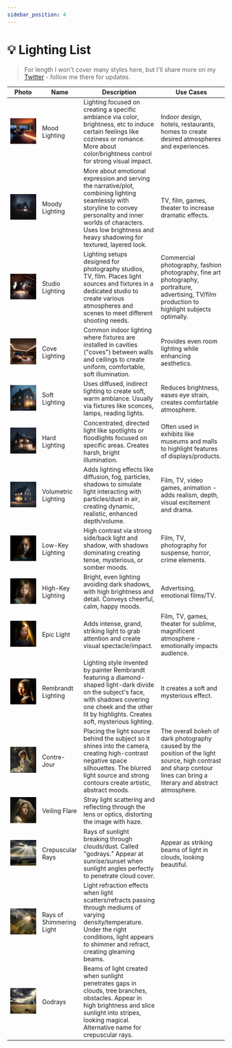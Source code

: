 ```yaml
---
sidebar_position: 4
---
```


# 💡 Lighting List

> For length I won't cover many styles here, but I'll share more on my [Twitter](https://twitter.com/hellojimmywong) - follow me there for updates.

| <div style={{width:180}}>**Photo**</div>              | **Name**                 | **Description**                                                                                                                                                                                                                        | **Use Cases**                                                                                                                                                         |
| ----------------------------------------------------- | ------------------------ | -------------------------------------------------------------------------------------------------------------------------------------------------------------------------------------------------------------------------------------- | --------------------------------------------------------------------------------------------------------------------------------------------------------------------- |
| ![MJ076](../mj-tutorial-text-prompt/assets/MJ076.png) | Mood Lighting            | Lighting focused on creating a specific ambiance via color, brightness, etc to induce certain feelings like coziness or romance. More about color/brightness control for strong visual impact.                                         | Indoor design, hotels, restaurants, homes to create desired atmospheres and experiences.                                                                              |
| ![MJ077](../mj-tutorial-text-prompt/assets/MJ077.png) | Moody Lighting           | More about emotional expression and serving the narrative/plot, combining lighting seamlessly with storyline to convey personality and inner worlds of characters. Uses low brightness and heavy shadowing for textured, layered look. | TV, film, games, theater to increase dramatic effects.                                                                                                                |
| ![MJ078](../mj-tutorial-text-prompt/assets/MJ078.png) | Studio Lighting          | Lighting setups designed for photography studios, TV, film. Places light sources and fixtures in a dedicated studio to create various atmospheres and scenes to meet different shooting needs.                                         | Commercial photography, fashion photography, fine art photography, portraiture, advertising, TV/film production to highlight subjects optimally.                      |
| ![MJ079](../mj-tutorial-text-prompt/assets/MJ079.png) | Cove Lighting            | Common indoor lighting where fixtures are installed in cavities ("coves") between walls and ceilings to create uniform, comfortable, soft illumination.                                                                                | Provides even room lighting while enhancing aesthetics.                                                                                                               |
| ![MJ080](../mj-tutorial-text-prompt/assets/MJ080.png) | Soft Lighting            | Uses diffused, indirect lighting to create soft, warm ambiance. Usually via fixtures like sconces, lamps, reading lights.                                                                                                              | Reduces brightness, eases eye strain, creates comfortable atmosphere.                                                                                                 |
| ![MJ081](../mj-tutorial-text-prompt/assets/MJ081.png) | Hard Lighting            | Concentrated, directed light like spotlights or floodlights focused on specific areas. Creates harsh, bright illumination.                                                                                                             | Often used in exhibits like museums and malls to highlight features of displays/products.                                                                             |
| ![MJ082](../mj-tutorial-text-prompt/assets/MJ082.png) | Volumetric Lighting      | Adds lighting effects like diffusion, fog, particles, shadows to simulate light interacting with particles/dust in air, creating dynamic, realistic, enhanced depth/volume.                                                            | Film, TV, video games, animation - adds realism, depth, visual excitement and drama.                                                                                  |
| ![MJ083](../mj-tutorial-text-prompt/assets/MJ083.png) | Low-Key Lighting         | High contrast via strong side/back light and shadow, with shadows dominating creating tense, mysterious, or somber moods.                                                                                                              | Film, TV, photography for suspense, horror, crime elements.                                                                                                           |
| ![MJ084](../mj-tutorial-text-prompt/assets/MJ084.png) | High-Key Lighting        | Bright, even lighting avoiding dark shadows, with high brightness and detail. Conveys cheerful, calm, happy moods.                                                                                                                     | Advertising, emotional films/TV.                                                                                                                                      |
| ![MJ085](../mj-tutorial-text-prompt/assets/MJ085.png) | Epic Light               | Adds intense, grand, striking light to grab attention and create visual spectacle/impact.                                                                                                                                              | Film, TV, games, theater for sublime, magnificent atmosphere - emotionally impacts audience.                                                                          |
| ![MJ086](../mj-tutorial-text-prompt/assets/MJ086.png) | Rembrandt Lighting       | Lighting style invented by painter Rembrandt featuring a diamond-shaped light-dark divide on the subject's face, with shadows covering one cheek and the other lit by highlights. Creates soft, mysterious lighting.                   | It creates a soft and mysterious effect.                                                                                                                              |
| ![MJ087](../mj-tutorial-text-prompt/assets/MJ087.png) | Contre-Jour              | Placing the light source behind the subject so it shines into the camera, creating high-contrast negative space silhouettes. The blurred light source and strong contours create artistic, abstract moods.                             | The overall bokeh of dark photography caused by the position of the light source, high contrast and sharp contour lines can bring a literary and abstract atmosphere. |
| ![MJ088](../mj-tutorial-text-prompt/assets/MJ088.png) | Veiling Flare            | Stray light scattering and reflecting through the lens or optics, distorting the image with haze.                                                                                                                                      |                                                                                                                                                                       |
| ![MJ089](../mj-tutorial-text-prompt/assets/MJ089.png) | Crepuscular Rays         | Rays of sunlight breaking through clouds/dust. Called "godrays." Appear at sunrise/sunset when sunlight angles perfectly to penetrate cloud cover.                                                                                     | Appear as striking beams of light in clouds, looking beautiful.                                                                                                       |
| ![MJ090](../mj-tutorial-text-prompt/assets/MJ090.png) | Rays of Shimmering Light | Light refraction effects when light scatters/refracts passing through mediums of varying density/temperature. Under the right conditions, light appears to shimmer and refract, creating gleaming beams.                               |                                                                                                                                                                       |
| ![MJ091](../mj-tutorial-text-prompt/assets/MJ091.png) | Godrays                  | Beams of light created when sunlight penetrates gaps in clouds, tree branches, obstacles. Appear in high brightness and slice sunlight into stripes, looking magical. Alternative name for crepuscular rays.                           |                                                                                                                                                                       |
